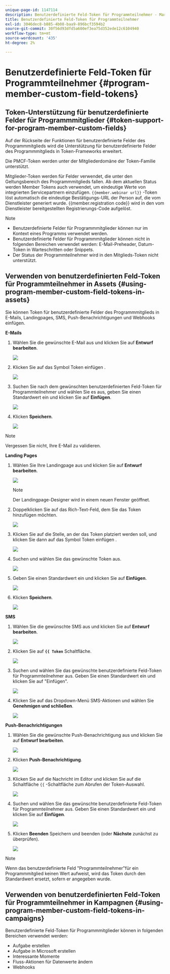 ```yaml
---
unique-page-id: 1147114
description: Benutzerdefinierte Feld-Token für Programmteilnehmer - Marketo-Dokumente - Produktdokumentation
title: Benutzerdefinierte Feld-Token für Programmteilnehmer
exl-id: 3046dec8-b885-4b08-baa9-896bcf3594b2
source-git-commit: 30f56d93dfd5a600ef3ea75d352ede12c6104940
workflow-type: tm+mt
source-wordcount: '435'
ht-degree: 2%

---
```


# Benutzerdefinierte Feld-Token für Programmteilnehmer {#program-member-custom-field-tokens}

## Token-Unterstützung für benutzerdefinierte Felder für Programmmitglieder {#token-support-for-program-member-custom-fields}

Auf der Rückseite der Funktionen für benutzerdefinierte Felder des Programmmitglieds wird die Unterstützung für benutzerdefinierte Felder des Programmmitglieds in Token-Frameworks erweitert.

Die PMCF-Token werden unter der Mitgliederdomäne der Token-Familie unterstützt.

Mitglieder-Token werden für Felder verwendet, die unter den Geltungsbereich des Programmmitglieds fallen. Ab dem aktuellen Status werden Member Tokens auch verwendet, um eindeutige Werte von integrierten Servicepartnern einzufügen. `{{member.webinar url}}` -Token löst automatisch die eindeutige Bestätigungs-URL der Person auf, die vom Dienstleister generiert wurde. {{member.registration code}} wird in den vom Dienstleister bereitgestellten Registrierungs-Code aufgelöst.

>[!NOTE]
>
>* Benutzerdefinierte Felder für Programmmitglieder können nur im Kontext eines Programms verwendet werden.
>* Benutzerdefinierte Felder für Programmmitglieder können nicht in folgenden Bereichen verwendet werden: E-Mail-Preheader, Datum-Token in Warteschritten oder Snippets.
>* Der Status der Programmteilnehmer wird in den Mitglieds-Token nicht unterstützt.


## Verwenden von benutzerdefinierten Feld-Token für Programmteilnehmer in Assets {#using-program-member-custom-field-tokens-in-assets}

Sie können Token für benutzerdefinierte Felder des Programmmitglieds in E-Mails, Landingpages, SMS, Push-Benachrichtigungen und Webhooks einfügen.

**E-Mails**

1. Wählen Sie die gewünschte E-Mail aus und klicken Sie auf **Entwurf bearbeiten**.

   ![](assets/program-member-custom-field-tokens-1.png)

1. Klicken Sie auf das Symbol Token einfügen .

   ![](assets/program-member-custom-field-tokens-2.png)

1. Suchen Sie nach dem gewünschten benutzerdefinierten Feld-Token für Programmteilnehmer und wählen Sie es aus, geben Sie einen Standardwert ein und klicken Sie auf **Einfügen**.

   ![](assets/program-member-custom-field-tokens-3.png)

1. Klicken **Speichern**.

   ![](assets/program-member-custom-field-tokens-4.png)

>[!NOTE]
>
>Vergessen Sie nicht, Ihre E-Mail zu validieren.

**Landing Pages**

1. Wählen Sie Ihre Landingpage aus und klicken Sie auf **Entwurf bearbeiten**.

   ![](assets/program-member-custom-field-tokens-5.png)

   >[!NOTE]
   >
   >Der Landingpage-Designer wird in einem neuen Fenster geöffnet.

1. Doppelklicken Sie auf das Rich-Text-Feld, dem Sie das Token hinzufügen möchten.

   ![](assets/program-member-custom-field-tokens-6.png)

1. Klicken Sie auf die Stelle, an der das Token platziert werden soll, und klicken Sie dann auf das Symbol Token einfügen .

   ![](assets/program-member-custom-field-tokens-7.png)

1. Suchen und wählen Sie das gewünschte Token aus.

   ![](assets/program-member-custom-field-tokens-8.png)

1. Geben Sie einen Standardwert ein und klicken Sie auf **Einfügen**.

   ![](assets/program-member-custom-field-tokens-9.png)

1. Klicken **Speichern**.

   ![](assets/program-member-custom-field-tokens-10.png)

**SMS**

1. Wählen Sie die gewünschte SMS aus und klicken Sie auf **Entwurf bearbeiten**.

   ![](assets/program-member-custom-field-tokens-11.png)

1. Klicken Sie auf **`{{ Token`** Schaltfläche.

   ![](assets/program-member-custom-field-tokens-12.png)

1. Suchen und wählen Sie das gewünschte benutzerdefinierte Feld-Token für Programmteilnehmer aus. Geben Sie einen Standardwert ein und klicken Sie auf &quot;Einfügen&quot;.

   ![](assets/program-member-custom-field-tokens-13.png)

1. Klicken Sie auf das Dropdown-Menü SMS-Aktionen und wählen Sie **Genehmigen und schließen**.

   ![](assets/program-member-custom-field-tokens-14.png)

**Push-Benachrichtigungen**

1. Wählen Sie die gewünschte Push-Benachrichtigung aus und klicken Sie auf **Entwurf bearbeiten**.

   ![](assets/program-member-custom-field-tokens-15.png)

1. Klicken **Push-Benachrichtigung**.

   ![](assets/program-member-custom-field-tokens-16.png)

1. Klicken Sie auf die Nachricht im Editor und klicken Sie auf die Schaltfläche `{{` -Schaltfläche zum Abrufen der Token-Auswahl.

   ![](assets/program-member-custom-field-tokens-17.png)

1. Suchen und wählen Sie das gewünschte benutzerdefinierte Feld-Token für Programmteilnehmer aus. Geben Sie einen Standardwert ein und klicken Sie auf **Einfügen**.

   ![](assets/program-member-custom-field-tokens-18.png)

1. Klicken **Beenden** Speichern und beenden (oder **Nächste** zunächst zu überprüfen).

   ![](assets/program-member-custom-field-tokens-19.png)

>[!NOTE]
>
>Wenn das benutzerdefinierte Feld &quot;Programmteilnehmer&quot;für ein Programmmitglied keinen Wert aufweist, wird das Token durch den Standardwert ersetzt, sofern er angegeben wurde.

## Verwenden von benutzerdefinierten Feld-Token für Programmteilnehmer in Kampagnen {#using-program-member-custom-field-tokens-in-campaigns}

Benutzerdefinierte Feld-Token für Programmmitglieder können in folgenden Bereichen verwendet werden:

* Aufgabe erstellen
* Aufgabe in Microsoft erstellen
* Interessante Momente
* Fluss-Aktionen für Datenwerte ändern
* Webhooks
